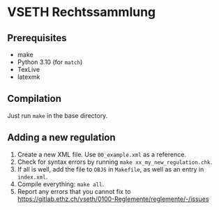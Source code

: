 # VSETH Rechtssammlung

## Prerequisites

 - make
 - Python 3.10 (for `match`)
 - TexLive
 - latexmk

## Compilation

Just run `make` in the base directory.

## Adding a new regulation

 1. Create a new XML file. Use `00_example.xml` as a reference.
 2. Check for syntax errors by running `make xx_my_new_regulation.chk`.
 3. If all is well, add the file to `OBJS` in `Makefile`, as well as an entry in `index.xml`.
 4. Compile everything: `make all`.
 5. Report any errors that you cannot fix to https://gitlab.ethz.ch/vseth/0100-Reglemente/reglemente/-/issues
